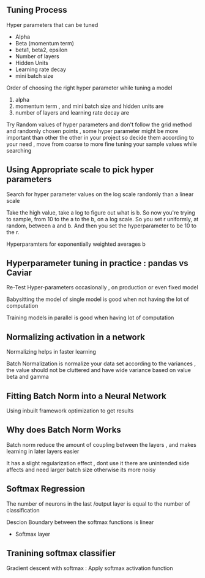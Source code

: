 ## Tuning Process

Hyper parameters that can be tuned  

- Alpha 
- Beta (momentum term)
- beta1, beta2, epsilon 
- Number of layers
- Hidden Units  
- Learning rate decay
- mini batch size  



Order of choosing the right hyper parameter while tuning a model

1. alpha 
2. momentum term , and mini batch size  and hidden units are
3. number of layers and learning rate decay are 



Try Random values of hyper parameters and don't follow the grid method and randomly chosen points , some hyper parameter might be more important than other the other in your project so decide them according to your need , move from coarse to more fine tuning  your sample values while searching 

## Using  Appropriate scale to pick hyper parameters 

Search for hyper parameter values on the log scale randomly than a linear scale

Take the high value, take a log to figure out what is b. So now you're trying to sample, from 10 to the a to the b, on a log scale. So you set r uniformly, at random, between a and b. And then you set the hyperparameter to be 10 to the r. 

Hyperparamters for exponentially weighted averages b



## Hyperparameter tuning in practice : pandas vs Caviar

Re-Test Hyper-parameters occasionally , on production or even fixed model

Babysitting the model of single model is good when not having the lot of computation

Training models in parallel  is good when  having lot of computation



## Normalizing activation in a network 

Normalizing helps in faster learning 

Batch Normalization  is normalize your data set according to the variances , the value should not be cluttered and have wide variance based on value beta and gamma



## Fitting Batch Norm into a Neural Network

Using inbuilt framework optimization to get results



## Why does Batch Norm Works  

 Batch norm reduce the amount of coupling between the layers , and makes learning in later layers easier

It has a slight regularization effect  , dont use it there are unintended side affects and need larger batch size otherwise its more noisy



## Softmax Regression

 The  number of neurons in the last /output layer is equal to the number of classification  

Descion Boundary between the softmax functions is linear

- Softmax layer



## Tranining softmax classifier

Gradient descent with softmax : Apply softmax activation function 







